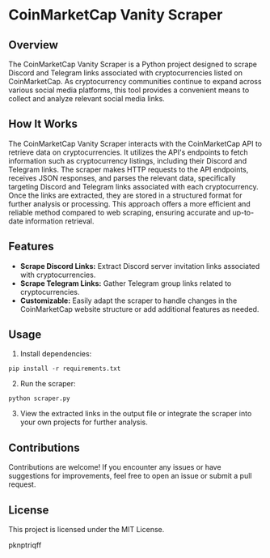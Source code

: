 # CoinMarketCap Vanity Scraper

## Overview
The CoinMarketCap Vanity Scraper is a Python project designed to scrape Discord and Telegram links associated with cryptocurrencies listed on CoinMarketCap. As cryptocurrency communities continue to expand across various social media platforms, this tool provides a convenient means to collect and analyze relevant social media links.

## How It Works
The CoinMarketCap Vanity Scraper interacts with the CoinMarketCap API to retrieve data on cryptocurrencies. It utilizes the API's endpoints to fetch information such as cryptocurrency listings, including their Discord and Telegram links. The scraper makes HTTP requests to the API endpoints, receives JSON responses, and parses the relevant data, specifically targeting Discord and Telegram links associated with each cryptocurrency. Once the links are extracted, they are stored in a structured format for further analysis or processing. This approach offers a more efficient and reliable method compared to web scraping, ensuring accurate and up-to-date information retrieval.


## Features
- **Scrape Discord Links:** Extract Discord server invitation links associated with cryptocurrencies.
- **Scrape Telegram Links:** Gather Telegram group links related to cryptocurrencies.
- **Customizable:** Easily adapt the scraper to handle changes in the CoinMarketCap website structure or add additional features as needed.

## Usage
1. Install dependencies:
```
pip install -r requirements.txt
```
2. Run the scraper:
```
python scraper.py
```
3. View the extracted links in the output file or integrate the scraper into your own projects for further analysis.

## Contributions
Contributions are welcome! If you encounter any issues or have suggestions for improvements, feel free to open an issue or submit a pull request.

## License
This project is licensed under the MIT License.

pknptriqff